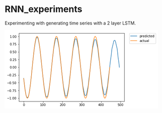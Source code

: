 # RNN_experiments
Experimenting with generating time series with a 2 layer LSTM.

![Alt text](/sin_wave.png?raw=true "Sin wave generation results")
